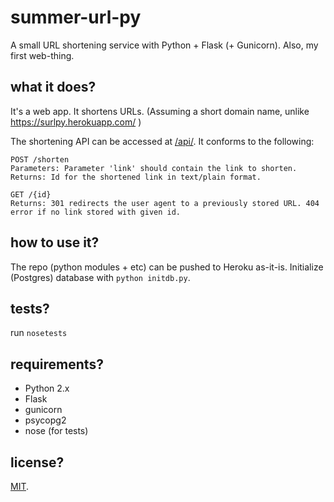 # summer-url-py

A small URL shortening service with Python + Flask (+ Gunicorn). Also, my first web-thing.

## what it does?

It's a web app. It shortens URLs. (Assuming a short domain name, unlike https://surlpy.herokuapp.com/ )

The shortening API can be accessed at [/api/](https://surlpy.herokuapp.com/api/). It conforms to the following:

    POST /shorten
    Parameters: Parameter 'link' should contain the link to shorten.
    Returns: Id for the shortened link in text/plain format.

    GET /{id}
    Returns: 301 redirects the user agent to a previously stored URL. 404 error if no link stored with given id.

## how to use it?

The repo (python modules + etc) can be pushed to Heroku as-it-is.
Initialize (Postgres) database with `python initdb.py`.

## tests?

run `nosetests`

## requirements?

* Python 2.x
* Flask
* gunicorn
* psycopg2
* nose (for tests)

## license?

[MIT](./LICENSE).
